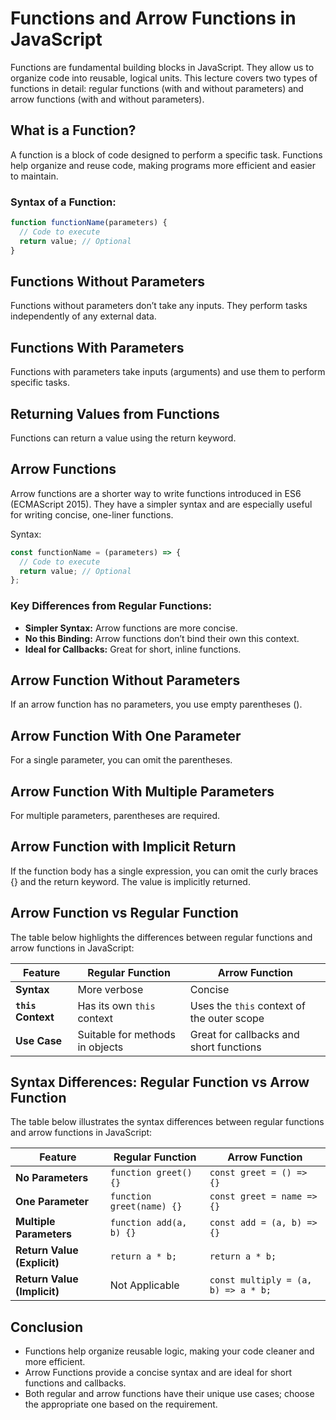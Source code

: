 # Functions and Arrow Functions in JavaScript

Functions are fundamental building blocks in JavaScript. They allow us to organize code into reusable, logical units. This lecture covers two types of functions in detail: regular functions (with and without parameters) and arrow functions (with and without parameters).

##  What is a Function?


A function is a block of code designed to perform a specific task. Functions help organize and reuse code, making programs more efficient and easier to maintain.

### Syntax of a Function:

```javascript
function functionName(parameters) {
  // Code to execute
  return value; // Optional
}
```

## Functions Without Parameters

Functions without parameters don’t take any inputs. They perform tasks independently of any external data.

## Functions With Parameters

Functions with parameters take inputs (arguments) and use them to perform specific tasks.

## Returning Values from Functions

Functions can return a value using the return keyword.

## Arrow Functions

Arrow functions are a shorter way to write functions introduced in ES6 (ECMAScript 2015). They have a simpler syntax and are especially useful for writing concise, one-liner functions.

Syntax:

```javascript
const functionName = (parameters) => {
  // Code to execute
  return value; // Optional
};
```

### Key Differences from Regular Functions:

- **Simpler Syntax:** Arrow functions are more concise.
- **No this Binding:** Arrow functions don’t bind their own this context.
- **Ideal for Callbacks:** Great for short, inline functions.

## Arrow Function Without Parameters

If an arrow function has no parameters, you use empty parentheses ().

## Arrow Function With One Parameter

For a single parameter, you can omit the parentheses.

## Arrow Function With Multiple Parameters

For multiple parameters, parentheses are required.

## Arrow Function with Implicit Return

If the function body has a single expression, you can omit the curly braces {} and the return keyword. The value is implicitly returned.

## Arrow Function vs Regular Function

The table below highlights the differences between regular functions and arrow functions in JavaScript:

| **Feature**        | **Regular Function**                      | **Arrow Function**                     |
|---------------------|-------------------------------------------|-----------------------------------------|
| **Syntax**         | More verbose                              | Concise                                 |
| **`this` Context** | Has its own `this` context                | Uses the `this` context of the outer scope |
| **Use Case**       | Suitable for methods in objects           | Great for callbacks and short functions |

## Syntax Differences: Regular Function vs Arrow Function

The table below illustrates the syntax differences between regular functions and arrow functions in JavaScript:

| **Feature**               | **Regular Function**                   | **Arrow Function**                   |
|---------------------------|----------------------------------------|---------------------------------------|
| **No Parameters**         | `function greet() {}`                 | `const greet = () => {}`             |
| **One Parameter**         | `function greet(name) {}`             | `const greet = name => {}`           |
| **Multiple Parameters**   | `function add(a, b) {}`               | `const add = (a, b) => {}`           |
| **Return Value (Explicit)**| `return a * b;`                      | `return a * b;`                      |
| **Return Value (Implicit)**| Not Applicable                       | `const multiply = (a, b) => a * b;`  |

## Conclusion

- Functions help organize reusable logic, making your code cleaner and more efficient.
- Arrow Functions provide a concise syntax and are ideal for short functions and callbacks.
- Both regular and arrow functions have their unique use cases; choose the appropriate one based on the requirement.
